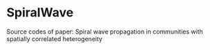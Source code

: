 # SpiralWave
Source codes of paper: Spiral wave propagation in communities with spatially correlated heterogeneity
